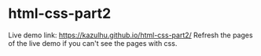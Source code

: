 # html-css-part2

Live demo link: https://kazulhu.github.io/html-css-part2/
Refresh the pages of the live demo if you can't see the pages with css.
